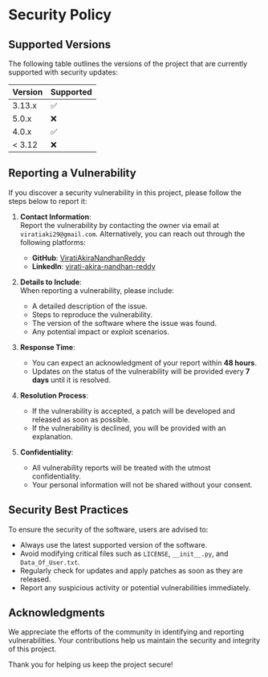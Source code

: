 # Security Policy

## Supported Versions

The following table outlines the versions of the project that are currently supported with security updates:

| Version | Supported          |
| ------- | ------------------ |
| 3.13.x  | :white_check_mark: |
| 5.0.x   | :x:                |
| 4.0.x   | :white_check_mark: |
| < 3.12  | :x:                |

## Reporting a Vulnerability

If you discover a security vulnerability in this project, please follow the steps below to report it:

1. **Contact Information**:  
   Report the vulnerability by contacting the owner via email at `viratiaki29@gmail.com`. Alternatively, you can reach out through the following platforms:
   - **GitHub**: [ViratiAkiraNandhanReddy](https://github.com/ViratiAkiraNandhanReddy)
   - **LinkedIn**: [virati-akira-nandhan-reddy](https://linkedin.com/in/virati-akira-nandhan-reddy)

2. **Details to Include**:  
   When reporting a vulnerability, please include:
   - A detailed description of the issue.
   - Steps to reproduce the vulnerability.
   - The version of the software where the issue was found.
   - Any potential impact or exploit scenarios.

3. **Response Time**:  
   - You can expect an acknowledgment of your report within **48 hours**.
   - Updates on the status of the vulnerability will be provided every **7 days** until it is resolved.

4. **Resolution Process**:  
   - If the vulnerability is accepted, a patch will be developed and released as soon as possible.
   - If the vulnerability is declined, you will be provided with an explanation.

5. **Confidentiality**:  
   - All vulnerability reports will be treated with the utmost confidentiality.
   - Your personal information will not be shared without your consent.

## Security Best Practices

To ensure the security of the software, users are advised to:
- Always use the latest supported version of the software.
- Avoid modifying critical files such as `LICENSE`, `__init__.py`, and `Data_Of_User.txt`.
- Regularly check for updates and apply patches as soon as they are released.
- Report any suspicious activity or potential vulnerabilities immediately.

## Acknowledgments

We appreciate the efforts of the community in identifying and reporting vulnerabilities. Your contributions help us maintain the security and integrity of this project.

Thank you for helping us keep the project secure!
